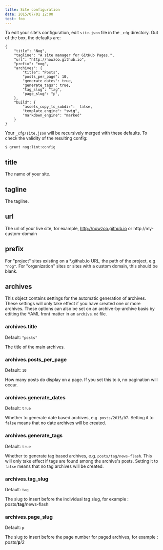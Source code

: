 ```yaml
---
title: Site configuration
date: 2015/07/01 12:00
test: foo
---
```


To edit your site's configuration, edit `site.json` file in the `_cfg` directory. Out of the box, the defaults are:

```
{
    "title": "Nog",
    "tagline": "A site manager for GitHub Pages.",
    "url": "http://nowzoo.github.io",
    "prefix": "nog",
    "archives": {
        "title": "Posts",
        "posts_per_page": 10,
        "generate_dates": true,
        "generate_tags": true,
        "tag_slug": "tag",
        "page_slug": "p",
    },
    "build": {
        "assets_copy_to_subdir":  false,
        "template_engine": "swig",
        "markdown_engine": "marked"
    }
}
```

Your `_cfg/site.json` will be recursively merged with these defaults. To check the validity of the resulting config:

```
$ grunt nog:lint:config
```

## title
The name of your site.

## tagline
The tagline.

## url
The url of your live site, for example, http://nowzoo.github.io or http://my-custom-domain

## prefix
For "project" sites existing on a \*.github.io URL, the path of the project, e.g. `"nog"`. For "organization" sites or sites with a custom domain, this should be blank.

## archives
This object contains settings for the automatic generation of archives. These settings will only take effect if you have created one or more archives. These options can also be set on an archive-by-archive basis by editing the YAML front matter in an `archive.md` file.

### archives.title
Default: `"posts"`

The title of the main archives.

### archives.posts_per_page
Default: `10`

How many posts do display on a page.  If you set this to `0`, no pagination will occur.

### archives.generate_dates
Default: `true`

Whether to generate date based archives, e.g. `posts/2015/07`. Setting it to `false` means that no date archives will be created.

### archives.generate_tags
Default: `true`

Whether to generate tag based archives, e.g. `posts/tag/news-flash`. This will only take effect if tags are found among the archive's posts. Setting it to `false` means that no tag archives will be created.

### archives.tag_slug
Default: `tag`

The slug to insert before the individual tag slug, for example : posts/**tag**/news-flash

### archives.page_slug
Default: `p`

The slug to insert before the page number for paged archives, for example : posts/**p**/2
